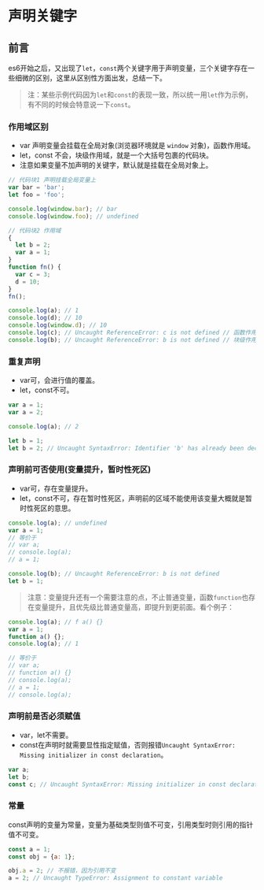 # 声明关键字

## 前言

es6开始之后，又出现了`let`，`const`两个关键字用于声明变量，三个关键字存在一些细微的区别，这里从区别性方面出发，总结一下。
> 注：某些示例代码因为`let`和`const`的表现一致，所以统一用`let`作为示例，有不同的时候会特意说一下`const`。

### 作用域区别
+ var 声明变量会挂载在全局对象(浏览器环境就是 `window` 对象)，函数作用域。
+ let，const 不会，块级作用域，就是一个大括号包裹的代码块。
+ 注意如果变量不加声明的关键字，默认就是挂载在全局对象上。

``` javascript
// 代码块1 声明挂载全局变量上
var bar = 'bar';
let foo = 'foo';

console.log(window.bar); // bar
console.log(window.foo); // undefined

// 代码块2 作用域
{
  let b = 2;
  var a = 1;
}
function fn() {
  var c = 3;
  d = 10;
}
fn();

console.log(a); // 1
console.log(d); // 10
console.log(window.d); // 10
console.log(c); // Uncaught ReferenceError: c is not defined // 函数作用域
console.log(b); // Uncaught ReferenceError: b is not defined // 块级作用域
```

### 重复声明
+ var可，会进行值的覆盖。
+ let，const不可。

``` javascript
var a = 1;
var a = 2;

console.log(a); // 2

let b = 1;
let b = 2; // Uncaught SyntaxError: Identifier 'b' has already been declared

```

### 声明前可否使用(变量提升，暂时性死区)
+ var可，存在变量提升。
+ let，const不可，存在暂时性死区，声明前的区域不能使用该变量大概就是暂时性死区的意思。


``` javascript
console.log(a); // undefined
var a = 1;
// 等价于
// var a;
// console.log(a);
// a = 1;

console.log(b); // Uncaught ReferenceError: b is not defined
let b = 1;
```

> 注意：变量提升还有一个需要注意的点，不止普通变量，函数`function`也存在变量提升，且优先级比普通变量高，即提升到更前面。看个例子：

``` javascript
console.log(a); // f a() {}
var a = 1;
function a() {};
console.log(a); // 1

// 等价于
// var a;
// function a() {}
// console.log(a);
// a = 1;
// console.log(a);

```

### 声明前是否必须赋值

+ var，let不需要。
+ const在声明时就需要显性指定赋值，否则报错`Uncaught SyntaxError: Missing initializer in const declaration`。

``` javascript
var a;
let b;
const c; // Uncaught SyntaxError: Missing initializer in const declaration
```

### 常量

const声明的变量为常量，变量为基础类型则值不可变，引用类型时则引用的指针值不可变。

``` javascript
const a = 1;
const obj = {a: 1};

obj.a = 2; // 不报错，因为引用不变
a = 2; // Uncaught TypeError: Assignment to constant variable
```

